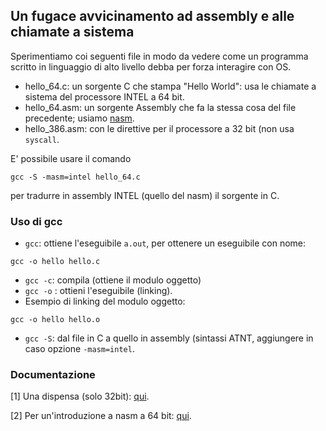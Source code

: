 ## Un fugace avvicinamento ad assembly e alle chiamate a sistema

Sperimentiamo coi seguenti file in modo da vedere come un programma scritto in linguaggio di alto livello debba per forza interagire con OS.

- hello_64.c: un sorgente C che stampa "Hello World": usa le chiamate a sistema del processore INTEL a 64 bit.
- hello_64.asm: un sorgente Assembly che fa la stessa cosa del file precedente; usiamo [nasm](http://www.nasm.us/).
- hello_386.asm: con le direttive per il processore a 32 bit (non usa `syscall`.

E' possibile usare il comando 
```
gcc -S -masm=intel hello_64.c
```
per tradurre in assembly INTEL (quello del nasm) il sorgente in C.

### Uso di gcc
- `gcc`: ottiene l'eseguibile `a.out`, per ottenere un eseguibile con nome:

`
gcc -o hello hello.c
`
- `gcc -c`: compila (ottiene il modulo oggetto)
- `gcc -o`	: ottieni l'eseguibile (linking).
- Esempio di linking del modulo oggetto:

`
gcc -o hello hello.o
`
- `gcc -S`: dal file in C a quello in assembly (sintassi ATNT, aggiungere in caso opzione `-masm=intel`.

### Documentazione

[1] Una dispensa (solo 32bit): [qui](https://pacman128.github.io/static/pcasm-book-italian.pdf).

[2] Per un'introduzione a nasm a 64 bit: [qui](http://www.lomont.org/Math/Papers/2009/Introduction%20to%20x64%20Assembly.pdf).